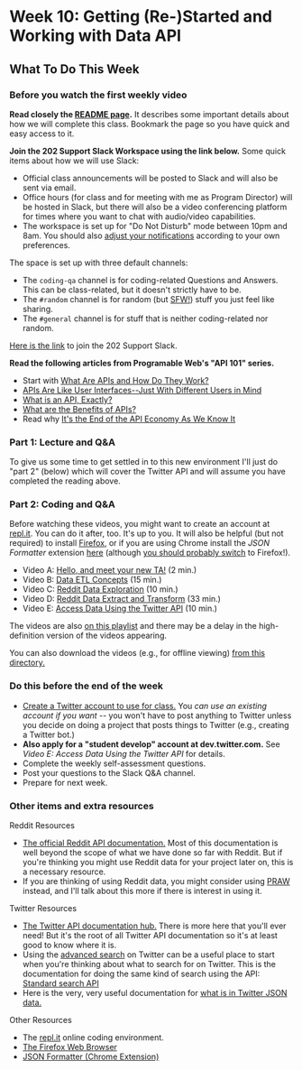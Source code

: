 # Week 10: Getting (Re-)Started and Working with Data API

## What To Do This Week

### Before you watch the first weekly video

**Read closely the [README page](README.md).** It describes some important details about how we will complete this class. Bookmark the page so you have quick and easy access to it.

**Join the 202 Support Slack Workspace using the link below.** Some quick items about how we will use Slack:

-   Official class announcements will be posted to Slack and will also be sent via email.
-   Office hours (for class and for meeting with me as Program Director) will be hosted in Slack, but there will also be a video conferencing platform for times where you want to chat with audio/video capabilities.
-   The workspace is set up for "Do Not Disturb" mode between 10pm and 8am. You should also [adjust your notifications](assets/slack-preferences.png) according to your own preferences.

The space is set up with three default channels:

-   The `coding-qa` channel is for coding-related Questions and Answers. This can be class-related, but it doesn't strictly have to be.
-   The `#random` channel is for random (but [SFW!](https://www.acronymfinder.com/Safe-for-Work-(website-links)-(SFW).html)) stuff you just feel like sharing.
-   The `#general` channel is for stuff that is neither coding-related nor random.

[Here is the link](https://join.slack.com/t/iti202support/shared_invite/zt-czj9mv8w-X0KMejSfNN3wOyeEvBPZyA) to join the 202 Support Slack.

**Read the following articles from Programable Web's "API 101" series.**

-   Start with [What Are APIs and How Do They Work?](https://www.programmableweb.com/api-university/what-are-apis-and-how-do-they-work)
-   [APIs Are Like User Interfaces--Just With Different Users in Mind](https://www.programmableweb.com/news/apis-are-user-interfaces-just-different-users-mind/analysis/2015/12/03)
-   [What is an API, Exactly?](https://www.programmableweb.com/news/what-api-exactly/analysis/2015/12/03)
-   [What are the Benefits of APIs?](https://www.programmableweb.com/news/what-are-benefits-apis/analysis/2015/12/03)
-   Read why [It's the End of the API Economy As We Know It](https://www.programmableweb.com/news/its-end-api-economy-we-know-it/analysis/2018/07/05)

### Part 1: Lecture and Q&A

To give us some time to get settled in to this new environment I'll just do "part 2" (below) which will cover the Twitter API and will assume you have completed the reading above.

### Part 2: Coding and Q&A

Before watching these videos, you might want to create an account at [repl.it](http://repl.it). You can do it after, too. It's up to you. It will also be helpful (but not required) to install [Firefox](https://www.mozilla.org/en-US/firefox/new/), or if you are using Chrome install the _JSON Formatter_ extension [here]((https://chrome.google.com/webstore/detail/json-formatter/bcjindcccaagfpapjjmafapmmgkkhgoa)) (although [you should probably switch](https://www.techradar.com/best/browser) to Firefox!).

-   Video A: [Hello, and meet your new TA!](https://youtu.be/PbFjLxZMWEE) (2 min.)
-   Video B: [Data ETL Concepts](https://youtu.be/snEjz_6RIF8) (15 min.)
-   Video C: [Reddit Data Exploration](https://youtu.be/mlUcx4eJrlM) (10 min.)
-   Video D: [Reddit Data Extract and Transform](https://youtu.be/LDdNuXKAEDA) (33 min.)
-   Video E: [Access Data Using the Twitter API](https://youtu.be/bfUHEv_f6ss) (10 min.)

The videos are also [on this playlist](https://www.youtube.com/playlist?list=PLIIeu_TZ4vklSghlAxbfyHeBQGl6BvyRe) and there may be a delay in the high-definition version of the videos appearing.

You can also download the videos (e.g., for offline viewing) [from this directory.](https://rutgersconnect-my.sharepoint.com/:f:/g/personal/wa128_comminfo_rutgers_edu/ElF6Dgb0YRxJt8mEZQ94YvEBGfwSKuDHMgqwF8RxBUg96A?e=1BFu8k)

### Do this before the end of the week

-   [Create a Twitter account to use for class.](https://twitter.com/i/flow/signup) You _can use an existing account if you want_ -- you won't have to post anything to Twitter unless you decide on doing a project that posts things to Twitter (e.g., creating a Twitter bot.)
  - **Also apply for a "student develop" account at dev.twitter.com.** See _Video E: Access Data Using the Twitter API_ for details.
-   Complete the weekly self-assessment questions.
-   Post your questions to the Slack Q&A channel.
-   Prepare for next week.

### Other items and extra resources

Reddit Resources

- [The official Reddit API documentation.](https://www.reddit.com/dev/api) Most of this documentation is well beyond the scope of what we have done so far with Reddit. But if you're thinking you might use Reddit data for your project later on, this is a necessary resource.
- If you are thinking of using Reddit data, you might consider using [PRAW](https://praw.readthedocs.io/en/latest/) instead, and I'll talk about this more if there is interest in using it.

Twitter Resources

-   [The Twitter API documentation hub.](https://developer.twitter.com/en/docs) There is more here that you'll ever need! But it's the root of all Twitter API documentation so it's at least good to know where it is.
-   Using the [advanced search](https://twitter.com/search-advanced) on Twitter can be a useful place to start when you're thinking about what to search for on Twitter. This is the documentation for doing the same kind of search using the API: [Standard search API](https://developer.twitter.com/en/docs/tweets/search/overview)
-   Here is the very, very useful documentation for [what is in Twitter JSON data.](https://developer.twitter.com/en/docs/tweets/data-dictionary/overview/intro-to-tweet-json)

Other Resources

-   The [repl.it](http://repl.it) online coding environment.
-   [The Firefox Web Browser](https://www.mozilla.org/en-US/firefox/new/)
-   [JSON Formatter (Chrome Extension)](https://chrome.google.com/webstore/detail/json-formatter/bcjindcccaagfpapjjmafapmmgkkhgoa)
